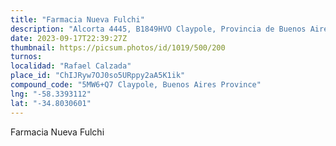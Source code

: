 ```yaml
---
title: "Farmacia Nueva Fulchi"
description: "Alcorta 4445, B1849HVO Claypole, Provincia de Buenos Aires, Argentina"
date: 2023-09-17T22:39:27Z
thumbnail: https://picsum.photos/id/1019/500/200
turnos:
localidad: "Rafael Calzada"
place_id: "ChIJRyw7OJ0so5URppy2aA5K1ik"
compound_code: "5MW6+Q7 Claypole, Buenos Aires Province"
lng: "-58.3393112"
lat: "-34.8030601"
---
```


Farmacia Nueva Fulchi
